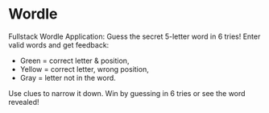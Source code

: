 # Wordle
Fullstack Wordle Application: Guess the secret 5-letter word in 6 tries! 
Enter valid words and get feedback: 
* Green = correct letter &amp; position, 
* Yellow = correct letter, wrong position, 
* Gray = letter not in the word. 

Use clues to narrow it down. Win by guessing in 6 tries or see the word revealed!
